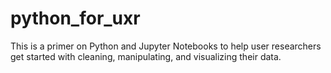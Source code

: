 # python_for_uxr
This is a primer on Python and Jupyter Notebooks to help user researchers get started with cleaning, manipulating, and visualizing their data.
